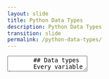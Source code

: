 ```yaml
---
layout: slide
title: Python Data Types
description: Python Data Types
transition: slide
permalink: /python-data-types/
---
```

<section data-markdown>
    <textarea data-template>
       ## Data types
       Every variable has a type...
       ```sh
       >>> type("hello")
       <type 'str'>
       >>> type(3)
       <type 'int'>
       >>> type(b'hello')
       <type 'byte'>
       ```
       ...that describes *what it is*
       
       ---
       
       ## Data types
         * String, Numeric
         * List
         * Dictionary
         * Tuple
         * Byte 
         * Byte Array 
         * Range
         
         ---
         
         [Next: Strings](https://aisha-glblcd.github.io/material/python-string/)
         
      </textarea>
</section>

